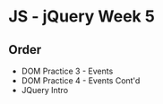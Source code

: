 # JS - jQuery Week 5

## Order

- DOM Practice 3 - Events
- DOM Practice 4 - Events Cont'd
- JQuery Intro
